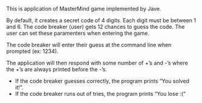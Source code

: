 This is application of MasterMind game implemented by Jave.

By default, it creates a secret code of 4 digits. Each digit must be between 1 and 6. The code breaker (user) gets 12 chances to guess the code. The user can set these paramenters when entering the game.

The code breaker will enter their guess at the command line when prompted (ex: 1234). 

The application will then respond with some number of +’s and -’s where the +’s are always printed before the -’s. 

- If the code breaker guesses correctly, the program prints “You solved it!”. 
- If the code breaker runs out of tries, the program prints “You lose :(“ 
